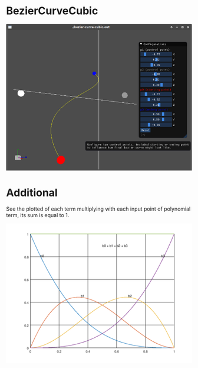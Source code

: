# BezierCurveCubic

![screenshot](screenshot.png)

# Additional

See the plotted of each term multiplying with each input point of polynomial term, its sum is equal to
1.

![summation of b0 b1 b2 b3](summation.png)
